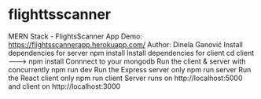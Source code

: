 # flighttsscanner

MERN Stack - FlightsScanner App
Demo: https://flightsscannerapp.herokuapp.com/
Author: Dinela Ganović
Install dependencies for server
npm install
Install dependencies for client
cd client ---> npm install
Connnect to your mongodb
Run the client & server with concurrently
npm run dev
Run the Express server only
npm run server
Run the React client only
npm run client
Server runs on http://localhost:5000 and client on http://localhost:3000

